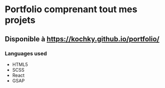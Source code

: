# Portfolio comprenant tout mes projets


## Disponible à https://kochky.github.io/portfolio/


### Languages used

* HTML5
* SCSS
* React
* GSAP



